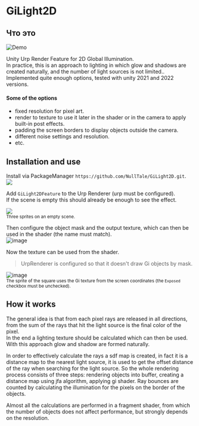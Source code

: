# GiLight2D

## Что это
![Demo](https://user-images.githubusercontent.com/1497430/214528293-1d6d2dbd-0a54-4816-ab32-c08d22e981f5.gif)

Unity Urp Render Feature for 2D Global Illumination.<br>
In practice, this is an approach to lighting in which glow and shadows are created naturally, and the number of light sources is not limited..<br>
Implemented quite enough options, tested with unity 2021 and 2022 versions.<br>

#### Some of the options
* fixed resolution for pixel art.
* render to texture to use it later in the shader or in the camera to apply built-in post effects.
* padding the screen borders to display objects outside the camera.
* different noise settings and resolution.
* etc.


## Installation and use
Install via PackageManager `https://github.com/NullTale/GiLight2D.git`. <br>
<img src="https://user-images.githubusercontent.com/1497430/213906801-7cab3334-5626-46b8-9966-d5c0b6107edc.png">

Add `GiLight2DFeature` to the Urp Renderer (urp must be configured).<br>
If the scene is empty this should already be enough to see the effect.

<img src="https://user-images.githubusercontent.com/1497430/213907330-64d37b07-2833-4f8e-8b62-88455c05d604.png"><br>
<sup>Three sprites on an empty scene.</sup>

Then configure the object mask and the output texture, which can then be used in the shader (the name must match).<br>
![image](https://user-images.githubusercontent.com/1497430/213999888-f368c057-cbd9-4af2-ac4e-bc745f692033.png)

Now the texture can be used from the shader.<br> 
> UrpRenderer is configured so that it doesn't draw Gi objects by mask.

![image](https://user-images.githubusercontent.com/1497430/213909802-45824d6d-7307-416f-b6f9-caebc7f45032.png)<br>
<sup>The sprite of the square uses the Gi texture from the screen coordinates (the `Exposed` checkbox must be unchecked).</sup>

## How it works
The general idea is that from each pixel rays are released in all directions, from the sum of the rays that hit the light source is the final color of the pixel.<Br> In the end a lighting texture should be calculated which can then be used.<Br> With this approach glow and shadow are formed naturally. 

In order to effectively calculate the rays a sdf map is created, in fact it is a distance map to the nearest light source, it is used to get the offset distance of the ray when searching for the light source.
So the whole rendering process consists of three steps: rendering objects into buffer, creating a distance map using jfa algorithm, applying gi shader.
Ray bounces are counted by calculating the illumination for the pixels on the border of the objects.

Almost all the calculations are performed in a fragment shader, from which the number of objects does not affect performance, but strongly depends on the resolution.